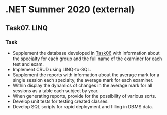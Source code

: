 # .NET Summer 2020 (external)
## Task07. LINQ
### Task
* Supplement the database developed in [Task06](https://github.com/KotKatLV/EPAM_External_Trainee_Task_06_Konstantin_Kapatkov) with information about the specialty for each group and the full name of the examiner for each test and exam.
* Implement CRUD using LINQ-to-SQL.
* Supplement the reports with information about the average mark for a single session each specialty, the average mark for each examiner.
* Within display the dynamics of changes in the average mark for all sessions as a table each subject by year.
* When generating reports, provide for the possibility of various sorts.
* Develop unit tests for testing created classes.
* Develop SQL scripts for rapid deployment and filling in DBMS data.
